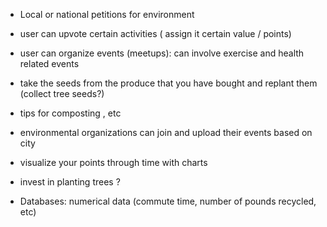 - Local or national petitions for environment

- user can upvote certain activities ( assign it certain value / points)

- user can organize events (meetups): can involve exercise and health related events

- take the seeds from the produce that you have bought and replant them (collect tree seeds?)

- tips for composting , etc

- environmental organizations can join and upload their events based on city

- visualize your points through time with charts

- invest in planting trees ?

- Databases: numerical data (commute time, number of pounds recycled, etc)
